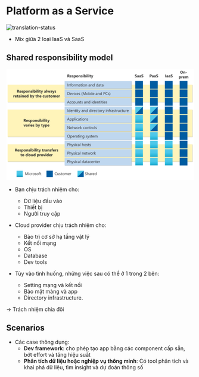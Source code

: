 # Platform as a Service
![translation-status](https://img.shields.io/badge/Status-done-green)

- Mix giữa 2 loại IaaS và SaaS

## Shared responsibility model
![model](./images/az_paas_model.svg)

- Bạn chịu trách nhiệm cho:
  - Dữ liệu đầu vào
  - Thiết bị
  - Người truy cập

- Cloud provider chịu trách nhiệm cho:
  - Bảo trì cơ sở hạ tầng vật lý
  - Kết nối mạng
  - OS
  - Database
  - Dev tools

- Tùy vào tình huống, những việc sau có thể ở 1 trong 2 bên:
  - Setting mạng và kết nối
  - Bảo mật màng và app
  - Directory infrastructure.

-> Trách nhiệm chia đôi

## Scenarios
- Các case thông dụng:
  - **Dev framework**: cho phép tạo app bằng các component cấp sẵn, bớt effort và tăng hiệu suất
  - **Phân tích dữ liệu hoặc nghiệp vụ thông minh**: Có tool phân tích và khai phá dữ liệu, tìm insight và dự đoán thông số